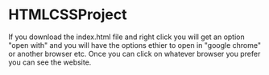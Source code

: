 # HTMLCSSProject
If you download the index.html file and right click you will get an option "open with" and you will have the options ethier to open in "google chrome" or another browser etc. Once you can click on whatever browser you prefer you can see the website.
